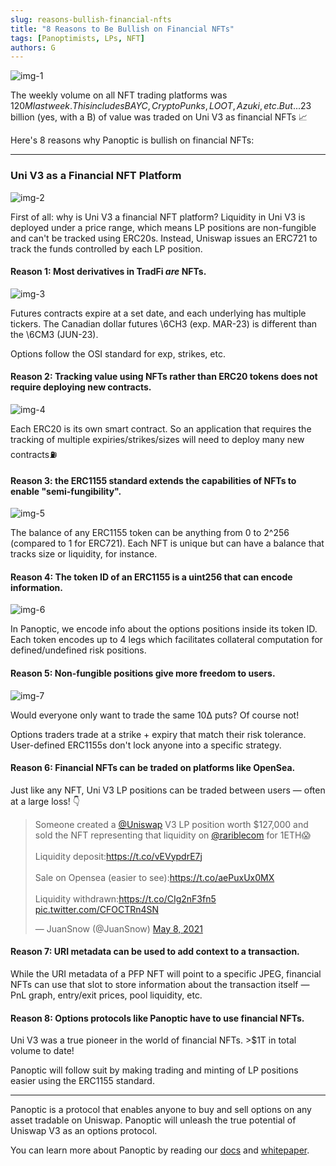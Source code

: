 ```yaml
---
slug: reasons-bullish-financial-nfts
title: "8 Reasons to Be Bullish on Financial NFTs"
tags: [Panoptimists, LPs, NFT]
authors: G
---
```

![img-1](./img-1.jpg)

The weekly volume on all NFT trading platforms was $120M last week. This includes BAYC, CryptoPunks, LOOT, Azuki, etc. But...$23 billion (yes, with a B) of value was traded on Uni V3 as financial NFTs 📈

Here's 8 reasons why Panoptic is bullish on financial NFTs:

<!--truncate-->

---

### Uni V3 as a Financial NFT Platform
![img-2](./img-2.jpg)

First of all: why is Uni V3 a financial NFT platform? Liquidity in Uni V3 is deployed under a price range, which means LP positions are non-fungible and can't be tracked using ERC20s. Instead, Uniswap issues an ERC721 to track the funds controlled by each LP position.

#### Reason 1: Most derivatives in TradFi *are* NFTs.
![img-3](./img-3.jpg)

Futures contracts expire at a set date, and each underlying has multiple tickers. The Canadian dollar futures \6CH3 (exp. MAR-23) is different than the \6CM3 (JUN-23).

Options follow the OSI standard for exp, strikes, etc.

#### Reason 2: Tracking value using NFTs rather than ERC20 tokens does not require deploying new contracts.
![img-4](./img-4.png)

Each ERC20 is its own smart contract. So an application that requires the tracking of multiple expiries/strikes/sizes will need to deploy many new contracts⛽️

#### Reason 3: the ERC1155 standard extends the capabilities of NFTs to enable "semi-fungibility".
![img-5](./img-5.png)

The balance of any ERC1155 token can be anything from 0 to 2^256 (compared to 1 for ERC721). Each NFT is unique but can have a balance that tracks size or liquidity, for instance.


#### Reason 4: The token ID of an ERC1155 is a uint256 that can encode information.
![img-6](./img-6.png)

In Panoptic, we encode info about the options positions inside its token ID. Each token encodes up to 4 legs which facilitates collateral computation for defined/undefined risk positions.

#### Reason 5: Non-fungible positions give more freedom to users.
![img-7](./img-7.png)

Would everyone only want to trade the same 10∆ puts? Of course not!

Options traders trade at a strike + expiry that match their risk tolerance. User-defined ERC1155s don't lock anyone into a specific strategy.

#### Reason 6: Financial NFTs can be traded on platforms like OpenSea.

Just like any NFT, Uni V3 LP positions can be traded between users — often at a large loss! 👇

<blockquote class="twitter-tweet"><p lang="en" dir="ltr">Someone created a <a href="https://twitter.com/Uniswap?ref_src=twsrc%5Etfw">@Uniswap</a> V3 LP position worth $127,000 and sold the NFT representing that liquidity on <a href="https://twitter.com/rariblecom?ref_src=twsrc%5Etfw">@rariblecom</a> for 1ETH😱<br/><br/>Liquidity deposit:<a href="https://t.co/vEVypdrE7j">https://t.co/vEVypdrE7j</a><br/><br/>Sale on Opensea (easier to see):<a href="https://t.co/aePuxUx0MX">https://t.co/aePuxUx0MX</a><br/><br/>Liquidity withdrawn:<a href="https://t.co/CIg2nF3fn5">https://t.co/CIg2nF3fn5</a> <a href="https://t.co/CFOCTRn4SN">pic.twitter.com/CFOCTRn4SN</a></p>&mdash; JuanSnow (@JuanSnow) <a href="https://twitter.com/JuanSnow/status/1391114572623319041?ref_src=twsrc%5Etfw">May 8, 2021</a></blockquote> <script async src="https://platform.twitter.com/widgets.js" charset="utf-8"></script>

#### Reason 7: URI metadata can be used to add context to a transaction.

While the URI metadata of a PFP NFT will point to a specific JPEG, financial NFTs can use that slot to store information about the transaction itself — PnL graph, entry/exit prices, pool liquidity, etc.

#### Reason 8: Options protocols like Panoptic have to use financial NFTs.

Uni V3 was a true pioneer in the world of financial NFTs. >$1T in total volume to date!

Panoptic will follow suit by making trading and minting of LP positions easier using the ERC1155 standard.

---

Panoptic is a protocol that enables anyone to buy and sell options on any asset tradable on Uniswap. Panoptic will unleash the true potential of Uniswap V3 as an options protocol.

You can learn more about Panoptic by reading our [docs](https://docs.panoptic.xyz/) and [whitepaper](https://paper.panoptic.xyz/).